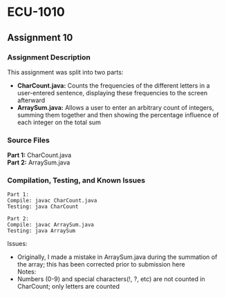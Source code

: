 # ECU-1010

## Assignment 10
### Assignment Description
This assignment was split into two parts:
- <b>CharCount.java:</b> Counts the frequencies of the different letters in a user-entered sentence, displaying these frequencies to the screen afterward
- <b>ArraySum.java:</b> Allows a user to enter an arbitrary count of integers, summing them together and then showing the percentage influence of each integer on the total sum
### Source Files
<b>Part 1:</b> CharCount.java <br/>
<b>Part 2:</b> ArraySum.java <br/>
### Compilation, Testing, and Known Issues
```
Part 1:
Compile: javac CharCount.java
Testing: java CharCount

Part 2:
Compile: javac ArraySum.java
Testing: java ArraySum
```
Issues:
- Originally, I made a mistake in ArraySum.java during the summation of the array; this has been corrected prior to submission here
<br/>Notes:
- Numbers (0-9) and special characters(!, ?, etc) are not counted in CharCount; only letters are counted
